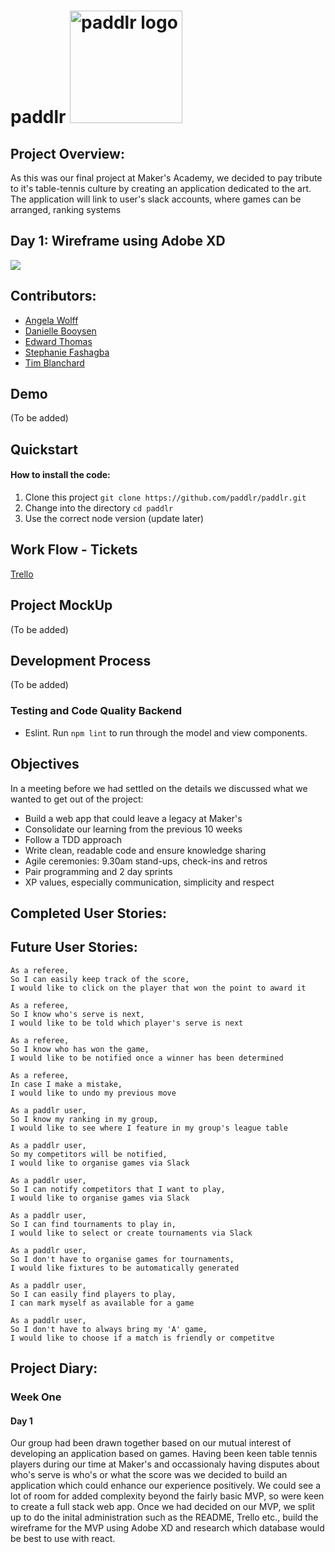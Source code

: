 # paddlr <img src="https://res.cloudinary.com/dani-devs-and-designs/image/upload/v1537203697/Screen_Shot_2018-09-17_at_14.14.03_e8e0ew.png" alt="paddlr logo" width="180"> 


## Project Overview:
As this was our final project at Maker's Academy, we decided to pay tribute to it's table-tennis culture by creating an application dedicated to the art. The application will link to user's slack accounts, where games can be arranged, ranking systems 

## Day 1: Wireframe using Adobe XD
![](https://res.cloudinary.com/dani-devs-and-designs/image/upload/v1537202882/paddlr-mockup_quiz5s.png)

## Contributors:
* [Angela Wolff](https://github.com/Whatapalaver)
* [Danielle Booysen](https://github.com/dani-boo)
* [Edward Thomas](https://github.com/edthomas93)
* [Stephanie Fashagba](https://github.com/stephfash)
* [Tim Blanchard](https://github.com/tblanchard01)

## Demo
(To be added)

## Quickstart
#### How to install the code:
1. Clone this project ```git clone https://github.com/paddlr/paddlr.git```
2. Change into the directory ```cd paddlr```
3. Use the correct node version (update later)

## Work Flow - Tickets
[Trello](https://trello.com/b/yJJBQTt1/team-paddlr)

## Project MockUp
(To be added)

## Development Process
(To be added)

### Testing and Code Quality Backend
- Eslint. Run `npm lint` to run through the model and view components.  

## Objectives
In a meeting before we had settled on the details we discussed what we wanted to get out of the project:
* Build a web app that could leave a legacy at Maker's
* Consolidate our learning from the previous 10 weeks
* Follow a TDD approach
* Write clean, readable code and ensure knowledge sharing
* Agile ceremonies: 9.30am stand-ups, check-ins and retros
* Pair programming and 2 day sprints
* XP values, especially communication, simplicity and respect

##  Completed User Stories:

## Future User Stories:
```
As a referee,
So I can easily keep track of the score,
I would like to click on the player that won the point to award it
```
```
As a referee,
So I know who's serve is next,
I would like to be told which player's serve is next
```
```
As a referee,
So I know who has won the game,
I would like to be notified once a winner has been determined
```
```
As a referee,
In case I make a mistake,
I would like to undo my previous move
```
```
As a paddlr user,
So I know my ranking in my group,
I would like to see where I feature in my group's league table
```
```
As a paddlr user,
So my competitors will be notified,
I would like to organise games via Slack
```
```
As a paddlr user,
So I can notify competitors that I want to play,
I would like to organise games via Slack
```
```
As a paddlr user,
So I can find tournaments to play in,
I would like to select or create tournaments via Slack
```
```
As a paddlr user,
So I don't have to organise games for tournaments,
I would like fixtures to be automatically generated
```
```
As a paddlr user,
So I can easily find players to play,
I can mark myself as available for a game
```
```
As a paddlr user,
So I don't have to always bring my 'A' game,
I would like to choose if a match is friendly or competitve
```

## Project Diary:

### Week One

#### Day 1
Our group had been drawn together based on our mutual interest of developing an application based on games. Having been keen table tennis players during our time at Maker's and occassionaly having disputes about who's serve is who's or what the score was we decided to build an application which could enhance our experience positively. We could see a lot of room for added complexity beyond the fairly basic MVP, so were keen to create a full stack web app. Once we had decided on our MVP, we split up to do the inital administration such as the README, Trello etc., build the wireframe for the MVP using Adobe XD and research which database would be best to use with react.
